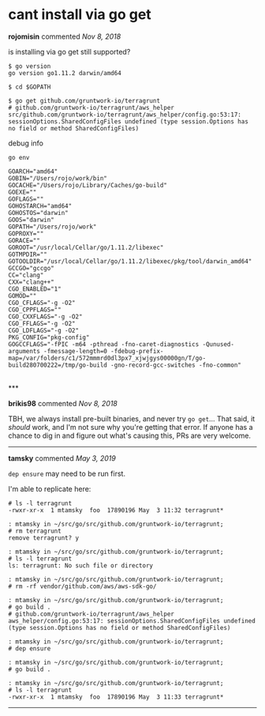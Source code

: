 # cant install via go get

**rojomisin** commented *Nov 8, 2018*

is installing via go get still supported?
```
$ go version
go version go1.11.2 darwin/amd64

$ cd $GOPATH

$ go get github.com/gruntwork-io/terragrunt
# github.com/gruntwork-io/terragrunt/aws_helper
src/github.com/gruntwork-io/terragrunt/aws_helper/config.go:53:17: sessionOptions.SharedConfigFiles undefined (type session.Options has no field or method SharedConfigFiles)
```
debug info
```
go env

GOARCH="amd64"
GOBIN="/Users/rojo/work/bin"
GOCACHE="/Users/rojo/Library/Caches/go-build"
GOEXE=""
GOFLAGS=""
GOHOSTARCH="amd64"
GOHOSTOS="darwin"
GOOS="darwin"
GOPATH="/Users/rojo/work"
GOPROXY=""
GORACE=""
GOROOT="/usr/local/Cellar/go/1.11.2/libexec"
GOTMPDIR=""
GOTOOLDIR="/usr/local/Cellar/go/1.11.2/libexec/pkg/tool/darwin_amd64"
GCCGO="gccgo"
CC="clang"
CXX="clang++"
CGO_ENABLED="1"
GOMOD=""
CGO_CFLAGS="-g -O2"
CGO_CPPFLAGS=""
CGO_CXXFLAGS="-g -O2"
CGO_FFLAGS="-g -O2"
CGO_LDFLAGS="-g -O2"
PKG_CONFIG="pkg-config"
GOGCCFLAGS="-fPIC -m64 -pthread -fno-caret-diagnostics -Qunused-arguments -fmessage-length=0 -fdebug-prefix-map=/var/folders/c1/572mmmrd0dl3px7_xjwjgys00000gn/T/go-build280700222=/tmp/go-build -gno-record-gcc-switches -fno-common"

```
<br />
***


**brikis98** commented *Nov 8, 2018*

TBH, we always install pre-built binaries, and never try `go get`... That said, it *should* work, and I'm not sure why you're getting that error. If anyone has a chance to dig in and figure out what's causing this, PRs are very welcome.
***

**tamsky** commented *May 3, 2019*

`dep ensure` may need to be run first.

I'm able to replicate here:

```
# ls -l terragrunt
-rwxr-xr-x  1 mtamsky  foo  17890196 May  3 11:32 terragrunt*

: mtamsky in ~/src/go/src/github.com/gruntwork-io/terragrunt;
# rm terragrunt
remove terragrunt? y

: mtamsky in ~/src/go/src/github.com/gruntwork-io/terragrunt;
# ls -l terragrunt
ls: terragrunt: No such file or directory

: mtamsky in ~/src/go/src/github.com/gruntwork-io/terragrunt;
# rm -rf vendor/github.com/aws/aws-sdk-go/

: mtamsky in ~/src/go/src/github.com/gruntwork-io/terragrunt;
# go build .
# github.com/gruntwork-io/terragrunt/aws_helper
aws_helper/config.go:53:17: sessionOptions.SharedConfigFiles undefined (type session.Options has no field or method SharedConfigFiles)

: mtamsky in ~/src/go/src/github.com/gruntwork-io/terragrunt;
# dep ensure

: mtamsky in ~/src/go/src/github.com/gruntwork-io/terragrunt;
# go build .

: mtamsky in ~/src/go/src/github.com/gruntwork-io/terragrunt;
# ls -l terragrunt
-rwxr-xr-x  1 mtamsky  foo  17890196 May  3 11:33 terragrunt*
```
***


